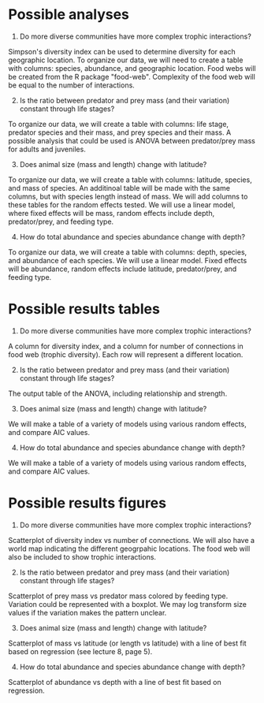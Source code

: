 # Possible analyses

1) Do more diverse communities have more complex trophic interactions?

Simpson's diversity index can be used to determine diversity for each geographic location. To organize our data, we will need to create a table with columns: species, abundance, and geographic location. Food webs will be created from the R package "food-web". Complexity of the food web will be equal to the number of interactions.

2) Is the ratio between predator and prey mass (and their variation) constant through life stages?

To organize our data, we will create a table with columns: life stage, predator species and their mass, and prey species and their mass. A possible analysis that could be used is ANOVA between predator/prey mass for adults and juveniles.

3) Does animal size (mass and length) change with latitude?

To organize our data, we will create a table with columns: latitude, species, and mass of species. An additinoal table will be made with the same columns, but with species length instead of mass. We will add columns to these tables for the random effects tested. We will use a linear model, where fixed effects will be mass, random effects include depth, predator/prey, and feeding type.

4) How do total abundance and species abundance change with depth?

To organize our data, we will create a table with columns: depth, species, and abundance of each species. We will use a linear model. Fixed effects will be abundance, random effects include latitude, predator/prey, and feeding type.

# Possible results tables

1) Do more diverse communities have more complex trophic interactions?

A column for diversity index, and a column for number of connections in food web (trophic diversity). Each row will represent a different location.

2) Is the ratio between predator and prey mass (and their variation) constant through life stages?

The output table of the ANOVA, including relationship and strength.

3) Does animal size (mass and length) change with latitude?

We will make a table of a variety of models using various random effects, and compare AIC values.

4) How do total abundance and species abundance change with depth?

We will make a table of a variety of models using various random effects, and compare AIC values.

# Possible results figures

1) Do more diverse communities have more complex trophic interactions?

Scatterplot of diversity index vs number of connections. We will also have a world map indicating the different geogrpahic locations. The food web will also be included to show trophic interactions. 

2) Is the ratio between predator and prey mass (and their variation) constant through life stages?

Scatterplot of prey mass vs predator mass colored by feeding type. Variation could be represented with a boxplot. We may log transform size values if the variation makes the pattern unclear.

3) Does animal size (mass and length) change with latitude?

Scatterplot of mass vs latitude (or length vs latitude) with a line of best fit based on regression (see lecture 8, page 5).

4) How do total abundance and species abundance change with depth?

Scatterplot of abundance vs depth with a line of best fit based on regression.
